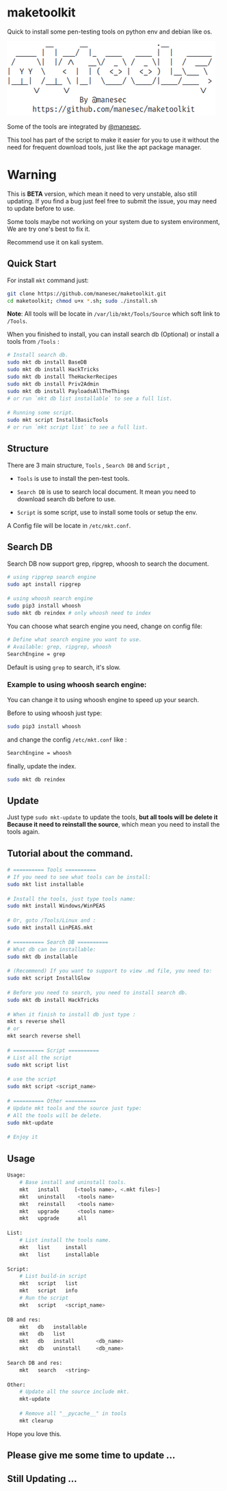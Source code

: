 # maketoolkit

Quick to install some pen-testing tools on python env and debian like os.

![Logo](Picture/main.png)

Some of the tools are integrated by [@manesec](https://github.com/manesec).

This tool has part of the script to make it easier for you to use it without the need for frequent download tools, just like the apt package manager.

# Warning

This is **BETA** version, which mean it need to very unstable, also still updating. If you find a bug just feel free to submit the issue, you may need to update before to use.

Some tools maybe not working on your system due to system environment, We are try one's best to fix it.

Recommend use it on kali system.

## Quick Start

For install `mkt` command just: 

```bash
git clone https://github.com/manesec/maketoolkit.git
cd maketoolkit; chmod u+x *.sh; sudo ./install.sh
```

**Note**: All tools will be locate in `/var/lib/mkt/Tools/Source` which soft link to `/Tools`.

When you finished to install, you can install search db (Optional) or install a tools from `/Tools` : 

```bash
# Install search db.
sudo mkt db install BaseDB
sudo mkt db install HackTricks
sudo mkt db install TheHackerRecipes
sudo mkt db install Priv2Admin
sudo mkt db install PayloadsAllTheThings
# or run `mkt db list installable` to see a full list.

# Running some script.
sudo mkt script InstallBasicTools
# or run `mkt script list` to see a full list.
```

## Structure

There are 3 main structure, `Tools` , `Search DB` and `Script` ,

+ `Tools` is use to install the pen-test tools.

+ `Search DB` is use to search local document. It mean you need to download search db before to use.

+ `Script` is some script, use to install some tools or setup the env.

A Config file will be locate in `/etc/mkt.conf`.

## Search DB

Search DB now support grep, ripgrep, whoosh to search the document.

```bash
# using ripgrep search engine
sudo apt install ripgrep

# using whoosh search engine
sudo pip3 install whoosh
sudo mkt db reindex # only whoosh need to index
```

You can choose what search engine you need, change on config file:

```bash
# Define what search engine you want to use.
# Available: grep, ripgrep, whoosh
SearchEngine = grep
```

Default is using `grep` to search, it's slow.

### Example to using whoosh search engine:

You can change it to using whoosh engine to speed up your search.

Before to using whoosh just type:

```bash
sudo pip3 install whoosh
```

and change the config `/etc/mkt.conf` like :

```bash
SearchEngine = whoosh
```

finally, update the index.

```bash
sudo mkt db reindex
```

## Update

Just type `sudo mkt-update` to update the tools, **but all tools will be delete it Because it need to reinstall the source**, which mean you need to install the tools again.

## Tutorial about the command.

```bash
# ========== Tools ==========
# If you need to see what tools can be install: 
sudo mkt list installable

# Install the tools, just type tools name: 
sudo mkt install Windows/WinPEAS

# Or, goto /Tools/Linux and :
sudo mkt install LinPEAS.mkt

# ========== Search DB ==========
# What db can be installable: 
sudo mkt db installable

# (Recommend) If you want to support to view .md file, you need to:
sudo mkt script InstallGlow

# Before you need to search, you need to install search db.
sudo mkt db install HackTricks

# When it finish to install db just type :
mkt s reverse shell
# or
mkt search reverse shell

# ========== Script ==========
# List all the script
sudo mkt script list

# use the script
sudo mkt script <script_name> 

# ========== Other ==========
# Update mkt tools and the source just type:
# All the tools will be delete.
sudo mkt-update

# Enjoy it
```

## Usage

```bash
Usage:
    # Base install and uninstall tools.
    mkt   install     [<tools name>, <.mkt files>]
    mkt   uninstall    <tools name>
    mkt   reinstall    <tools name>
    mkt   upgrade      <tools name>
    mkt   upgrade      all

List:
    # List install the tools name.
    mkt   list     install
    mkt   list     installable

Script:
    # List build-in script
    mkt   script   list
    mkt   script   info
    # Run the script 
    mkt   script   <script_name>

DB and res:
    mkt   db   installable
    mkt   db   list
    mkt   db   install       <db_name>
    mkt   db   uninstall     <db_name>

Search DB and res:
    mkt   search   <string>

Other:
    # Update all the source include mkt.
    mkt-update

    # Remove all "__pycache__" in tools
    mkt clearup 
```
Hope you love this.

## Please give me some time to update ...
## Still Updating ...